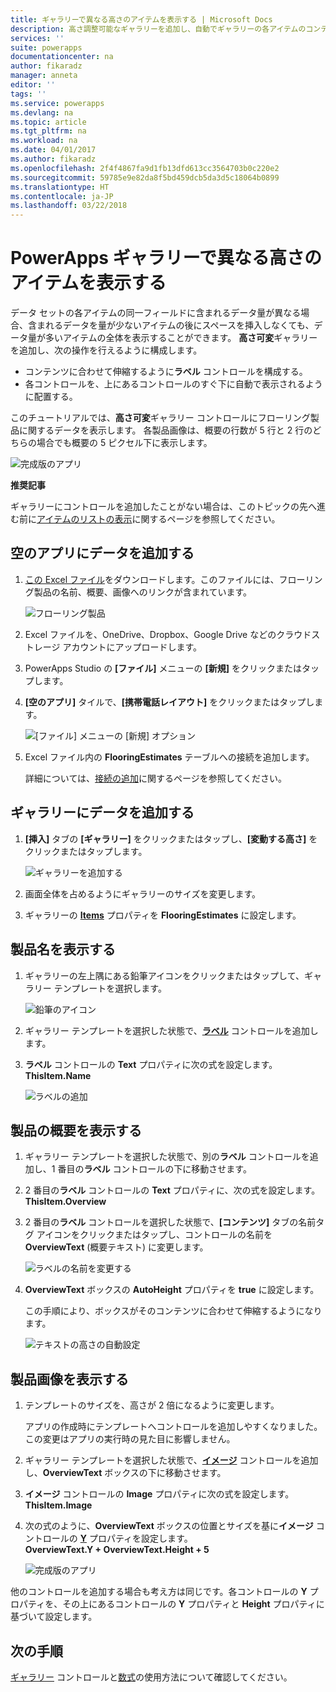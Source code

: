```yaml
---
title: ギャラリーで異なる高さのアイテムを表示する | Microsoft Docs
description: 高さ調整可能なギャラリーを追加し、自動でギャラリーの各アイテムのコンテンツの分量に合わせるように構成する
services: ''
suite: powerapps
documentationcenter: na
author: fikaradz
manager: anneta
editor: ''
tags: ''
ms.service: powerapps
ms.devlang: na
ms.topic: article
ms.tgt_pltfrm: na
ms.workload: na
ms.date: 04/01/2017
ms.author: fikaradz
ms.openlocfilehash: 2f4f4867fa9d1fb13dfd613cc3564703b0c220e2
ms.sourcegitcommit: 59785e9e82da8f5bd459dcb5da3d5c18064b0899
ms.translationtype: HT
ms.contentlocale: ja-JP
ms.lasthandoff: 03/22/2018
---
```

# <a name="show-items-of-different-heights-in-a-powerapps-gallery"></a>PowerApps ギャラリーで異なる高さのアイテムを表示する
データ セットの各アイテムの同一フィールドに含まれるデータ量が異なる場合、含まれるデータを量が少ないアイテムの後にスペースを挿入しなくても、データ量が多いアイテムの全体を表示することができます。 **高さ可変**ギャラリーを追加し、次の操作を行えるように構成します。

* コンテンツに合わせて伸縮するように**ラベル** コントロールを構成する。
* 各コントロールを、上にあるコントロールのすぐ下に自動で表示されるように配置する。

このチュートリアルでは、**高さ可変**ギャラリー コントロールにフローリング製品に関するデータを表示します。 各製品画像は、概要の行数が 5 行と 2 行のどちらの場合でも概要の 5 ピクセル下に表示します。

![完成版のアプリ](./media/gallery-dynamic-sizing/dynamic-app.png)

**推奨記事**

ギャラリーにコントロールを追加したことがない場合は、このトピックの先へ進む前に[アイテムのリストの表示](add-gallery.md)に関するページを参照してください。

## <a name="add-data-to-a-blank-app"></a>空のアプリにデータを追加する
1. [この Excel ファイル](https://az787822.vo.msecnd.net/documentation/get-started-from-data/FlooringEstimates.xlsx)をダウンロードします。このファイルには、フローリング製品の名前、概要、画像へのリンクが含まれています。

    ![フローリング製品](./media/gallery-dynamic-sizing/flooring-products.png)

2. Excel ファイルを、OneDrive、Dropbox、Google Drive などのクラウドストレージ アカウントにアップロードします。

3. PowerApps Studio の **[ファイル]** メニューの **[新規]** をクリックまたはタップします。

4. **[空のアプリ]** タイルで、**[携帯電話レイアウト]** をクリックまたはタップします。

    ![[ファイル] メニューの [新規] オプション](./media/gallery-dynamic-sizing/blank-app.png)

5. Excel ファイル内の **FlooringEstimates** テーブルへの接続を追加します。

    詳細については、[接続の追加](add-data-connection.md)に関するページを参照してください。

## <a name="add-data-to-a-gallery"></a>ギャラリーにデータを追加する
1. **[挿入]** タブの **[ギャラリー]** をクリックまたはタップし、**[変動する高さ]** をクリックまたはタップします。

    ![ギャラリーを追加する](./media/gallery-dynamic-sizing/add-flexible.png)
2. 画面全体を占めるようにギャラリーのサイズを変更します。

3. ギャラリーの **[Items](controls/properties-core.md)** プロパティを **FlooringEstimates** に設定します。

## <a name="show-the-product-names"></a>製品名を表示する
1. ギャラリーの左上隅にある鉛筆アイコンをクリックまたはタップして、ギャラリー テンプレートを選択します。

    ![鉛筆のアイコン](./media/gallery-dynamic-sizing/edit-template.png)

2. ギャラリー テンプレートを選択した状態で、**[ラベル](controls/control-text-box.md)** コントロールを追加します。

3. **ラベル** コントロールの **Text** プロパティに次の式を設定します。<br>
   **ThisItem.Name**

    ![ラベルの追加](./media/gallery-dynamic-sizing/add-text-box.png)

## <a name="show-the-product-overviews"></a>製品の概要を表示する
1. ギャラリー テンプレートを選択した状態で、別の**ラベル** コントロールを追加し、1 番目の**ラベル** コントロールの下に移動させます。  

2. 2 番目の**ラベル** コントロールの **Text** プロパティに、次の式を設定します。<br> **ThisItem.Overview**

3. 2 番目の**ラベル** コントロールを選択した状態で、**[コンテンツ]** タブの名前タグ アイコンをクリックまたはタップし、コントロールの名前を **OverviewText** (概要テキスト) に変更します。

    ![ラベルの名前を変更する](./media/gallery-dynamic-sizing/rename-text-box.png)

4. **OverviewText** ボックスの **AutoHeight** プロパティを **true** に設定します。

    この手順により、ボックスがそのコンテンツに合わせて伸縮するようになります。

      ![テキストの高さの自動設定](./media/gallery-dynamic-sizing/autoheight-text.png)

## <a name="show-the-product-images"></a>製品画像を表示する
1. テンプレートのサイズを、高さが 2 倍になるように変更します。

    アプリの作成時にテンプレートへコントロールを追加しやすくなりました。この変更はアプリの実行時の見た目に影響しません。

2. ギャラリー テンプレートを選択した状態で、**[イメージ](controls/control-image.md)** コントロールを追加し、**OverviewText** ボックスの下に移動させます。

3. **イメージ** コントロールの **Image** プロパティに次の式を設定します。<br>
    **ThisItem.Image**

4. 次の式のように、**OverviewText** ボックスの位置とサイズを基に**イメージ** コントロールの **[Y](controls/properties-core.md)** プロパティを設定します。
   <br>**OverviewText.Y + OverviewText.Height + 5**

    ![完成版のアプリ](./media/gallery-dynamic-sizing/final-app.png)

他のコントロールを追加する場合も考え方は同じです。各コントロールの **Y** プロパティを、その上にあるコントロールの **Y** プロパティと **Height** プロパティに基づいて設定します。

## <a name="next-steps"></a>次の手順
[ギャラリー](working-with-forms.md) コントロールと[数式](working-with-formulas.md)の使用方法について確認してください。
